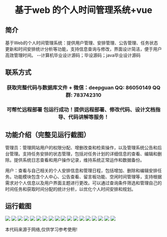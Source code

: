 <p><h1 align="center">基于web 的个人时间管理系统+vue</h1></p>

## 简介
基于Web的个人时间管理系统：提供用户管理、安排管理、公告管理、任务状态更新和时间安排统计分析等功能，支持信息查询与修改，界面设计简洁，便于用户高效管理时间。    --计算机毕业设计源码；毕设源码；java毕业设计源码


## 联系方式
<p><h3 align="center">获取完整代码与数据库文件 + 微信：deepguan QQ: 86050149 QQ群: 783742310</h3></p>
<p><h3 align="center">可帮忙远程部署 包运行成功！提供远程部署、修改代码、设计文档指导、代码讲解等服务！</h3></p>

## 功能介绍（完整见运行截图）
管理员：管理网站用户的权限分配、增删改查和检索操作，以及管理系统公告和后台管理。支持任务安排的状态管理，包括对任务计划的详细信息的查看、编辑和删除。提供系统日志查看和用户操作记录，维持系统正常运作和数据备份。

用户：查看与自己相关的个人安排信息和管理日程，包括增加、删除和编辑安排任务。功能模块包含个人中心、公告查看、留言板功能、空闲时间管理等，支持根据需求对个人信息以及用户界面主题进行更改。可以通过查询条件筛选和管理自己的时间任务和获取时间分配的统计分析，以优化个人时间安排和规划。


## 运行截图
![](https://bs-1329754181.cos.ap-shanghai.myqcloud.com/ssm/PersonalTimeManagementSystem/img/001.jpg)
![](https://bs-1329754181.cos.ap-shanghai.myqcloud.com/ssm/PersonalTimeManagementSystem/img/002.jpg)
![](https://bs-1329754181.cos.ap-shanghai.myqcloud.com/ssm/PersonalTimeManagementSystem/img/003.jpg)
![](https://bs-1329754181.cos.ap-shanghai.myqcloud.com/ssm/PersonalTimeManagementSystem/img/004.jpg)
![](https://bs-1329754181.cos.ap-shanghai.myqcloud.com/ssm/PersonalTimeManagementSystem/img/005.jpg)
![](https://bs-1329754181.cos.ap-shanghai.myqcloud.com/ssm/PersonalTimeManagementSystem/img/006.jpg)
![](https://bs-1329754181.cos.ap-shanghai.myqcloud.com/ssm/PersonalTimeManagementSystem/img/007.jpg)
![](https://bs-1329754181.cos.ap-shanghai.myqcloud.com/ssm/PersonalTimeManagementSystem/img/008.jpg)
![](https://bs-1329754181.cos.ap-shanghai.myqcloud.com/ssm/PersonalTimeManagementSystem/img/009.jpg)
![](https://bs-1329754181.cos.ap-shanghai.myqcloud.com/ssm/PersonalTimeManagementSystem/img/010.jpg)
![](https://bs-1329754181.cos.ap-shanghai.myqcloud.com/ssm/PersonalTimeManagementSystem/img/011.jpg)
![](https://bs-1329754181.cos.ap-shanghai.myqcloud.com/ssm/PersonalTimeManagementSystem/img/012.jpg)
![](https://bs-1329754181.cos.ap-shanghai.myqcloud.com/ssm/PersonalTimeManagementSystem/img/013.jpg)
![](https://bs-1329754181.cos.ap-shanghai.myqcloud.com/ssm/PersonalTimeManagementSystem/img/014.jpg)
![](https://bs-1329754181.cos.ap-shanghai.myqcloud.com/ssm/PersonalTimeManagementSystem/img/015.jpg)
![](https://bs-1329754181.cos.ap-shanghai.myqcloud.com/ssm/PersonalTimeManagementSystem/img/016.jpg)
![](https://bs-1329754181.cos.ap-shanghai.myqcloud.com/ssm/PersonalTimeManagementSystem/img/017.jpg)
![](https://bs-1329754181.cos.ap-shanghai.myqcloud.com/ssm/PersonalTimeManagementSystem/img/018.jpg)

<p>本代码来源于网络,仅供学习参考使用!</p>
